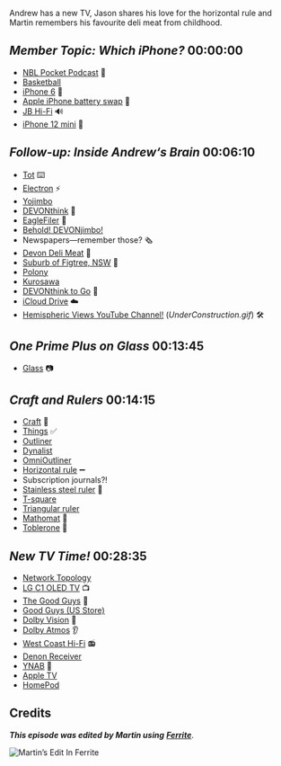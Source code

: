 Andrew has a new TV, Jason shares his love for the horizontal rule and Martin remembers his favourite deli meat from childhood.

## _Member Topic: Which iPhone?_ 00:00:00

- [NBL Pocket Podcast](https://www.nblpocketpodcast.com) 🏀
- [Basketball](https://en.wikipedia.org/wiki/Basketball)
- [iPhone 6](https://support.apple.com/kb/SP705?locale=en_US) 📱
- [Apple iPhone battery swap](https://support.apple.com/iphone/repair/service/battery-power) 🔋
- [JB Hi-Fi](https://www.jbhifi.com.au) 🔊
- [iPhone 12 mini](https://www.jbhifi.com.au/products/apple-iphone-12-mini-128gb-purple) 📲

## _Follow-up: Inside Andrew‘s Brain_ 00:06:10

- [Tot](https://tot.rocks) ⌨️
- [Electron](https://www.electronjs.org) ⚡️
- [Yojimbo](https://www.barebones.com/products/yojimbo/)
- [DEVONthink](https://www.devontechnologies.com/apps/devonthink) 🧠
- [EagleFiler](https://c-command.com/eaglefiler/) 🦅
- [Behold! DEVONjimbo!](https://youtu.be/HbyiCNCmWu8)
- Newspapers—remember those? 🗞
- [Devon Deli Meat](https://en.wikipedia.org/wiki/Devon_(sausage)) 🍖
- [Suburb of Figtree, NSW](https://en.wikipedia.org/wiki/Figtree,_New_South_Wales) 🌳
- [Polony](https://www.meatsandsausages.com/sausage-recipes/cooked/uk/polony)
- [Kurosawa](https://en.wikipedia.org/wiki/Akira_Kurosawa)
- [DEVONthink to Go](https://www.devontechnologies.com/apps/devonthinktogo) 💨
- [iCloud Drive](https://support.apple.com/en-us/HT204025) ☁️
- [Hemispheric Views YouTube Channel!](https://www.youtube.com/channel/UCmNP2uiKQBN2ae0V1Xs6Hwg/videos) (_UnderConstruction.gif_) 🛠

## _One Prime Plus on Glass_ 00:13:45

- [Glass](https://glass.photo) 📷

## _Craft and Rulers_ 00:14:15

- [Craft](https://www.craft.do) 📝
- [Things](https://culturedcode.com/things/) ✅
- [Outliner](https://en.wikipedia.org/wiki/Outliner)
- [Dynalist](https://dynalist.io)
- [OmniOutliner](https://www.omnigroup.com/omnioutliner)
- [Horizontal rule](https://www.w3schools.com/tags/tag_hr.asp) ➖
- Subscription journals?!
- [Stainless steel ruler](https://www.mcmaster.com/stainless-steel-rulers/) 📏
- [T-square](https://www.artsupply.com/t-squares)
- [Triangular ruler](https://offideabrand.com/wp-content/uploads/2019/10/architect-scale-ruler-2.jpg)
- [Mathomat](https://mathomat.com.au) 📐
- [Toblerone](https://en.wikipedia.org/wiki/Toblerone) 🍫

## _New TV Time!_ 00:28:35

- [Network Topology](https://en.wikipedia.org/wiki/Network_topology)
- [LG C1 OLED TV](https://www.lg.com/us/tvs/lg-oled65c1aub-oled-4k-tv) 📺
- [The Good Guys](https://www.thegoodguys.com.au) 🏪
- [Good Guys (US Store)](https://en.wikipedia.org/wiki/Good_Guys_(American_company))
- [Dolby Vision](https://en.wikipedia.org/wiki/Dolby_Vision) 👀
- [Dolby Atmos](https://en.wikipedia.org/wiki/Dolby_Atmos) 👂
- [West Coast Hi-Fi](https://www.westcoasthifi.com.au) 📻
- [Denon Receiver](https://www.denon.com/en-au/shop/avreceiver/avrx550bt)
- [YNAB](https://www.youneedabudget.com) 💸
- [Apple TV](https://www.apple.com/apple-tv-4k/)
- [HomePod](https://www.apple.com/homepod-2018/)




## Credits

**_This episode was edited by Martin using_** [**_Ferrite_**](https://www.wooji-juice.com/products/ferrite).

![Martin’s Edit In Ferrite](https://cdn.hemisphericviews.com/Hemispheric%20Views%20Episode%20036%20Edit.png)
